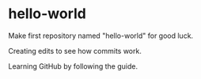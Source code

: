 # hello-world
Make first repository named "hello-world" for good luck.

Creating edits to see how commits work.

Learning GitHub by following the guide.
